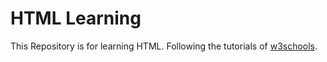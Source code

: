# HTML Learning
This Repository is for learning HTML. Following the tutorials of [w3schools](https://www.w3schools.com/html/).
